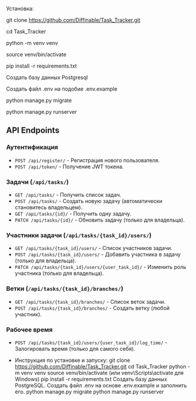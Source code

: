 Установка:

git clone https://github.com/Diffinable/Task_Tracker.git

cd Task_Tracker

python -m venv venv

source venv/bin/activate

pip install -r requirements.txt

Создать базу данных Postgresql

Создать файл .env на подобие .env.example

python manage.py migrate

python manage.py runserver

## API Endpoints

### Аутентификация
- `POST /api/register/` - Регистрация нового пользователя.
- `POST /api/token/` - Получение JWT токена.

### Задачи (`/api/tasks/`)
- `GET /api/tasks/` - Получить список задач.
- `POST /api/tasks/` - Создать новую задачу (автоматически становитесь владельцем).
- `GET /api/tasks/{id}/` - Получить одну задачу.
- `PATCH /api/tasks/{id}/` - Обновить задачу (только для владельца).

### Участники задачи (`/api/tasks/{task_id}/users/`)
- `GET /api/tasks/{task_id}/users/` - Список участников задачи.
- `POST /api/tasks/{task_id}/users/` - Добавить участника в задачу (только для владельца).
- `PATCH /api/tasks/{task_id}/users/{user_task_id}/` - Изменить роль участника (только для владельца).

### Ветки (`/api/tasks/{task_id}/branches/`)
- `GET /api/tasks/{task_id}/branches/` - Список веток задачи.
- `POST /api/tasks/{task_id}/branches/` - Создать ветку (любой участник).

### Рабочее время
- `POST /api/tasks/{task_id}/users/{user_task_id}/log_time/` - Залогировать время (только для самого себя).

- Инструкция по установке и запуску:
git clone https://github.com/Diffinable/Task_Tracker.git
cd Task_Tracker
python -m venv venv
source venv/bin/activate (или venv\Scripts\activate для Windows)
pip install -r requirements.txt
Создать базу данных PostgreSQL.
Создать файл .env на основе .env.example и заполнить его.
python manage.py migrate
python manage.py runserver




